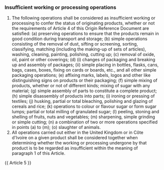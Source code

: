 ### Insufficient working or processing operations
1. The following operations shall be considered as insufficient working or processing to confer the status of originating products, whether or not the requirements of Article 4 of this Origin Reference Document are satisfied:
(a) preserving operations to ensure that the products remain in good condition during transport and storage;
(b) simple operations consisting of the removal of dust, sifting or screening, sorting, classifying, matching (including the making-up of sets of articles), washing, cleaning, painting, polishing, cutting up;
(c) removal of oxide, oil, paint or other coverings;
(d) (i) changes of packaging and breaking up and assembly of packages;
(ii) simple placing in bottles, flasks, cans, bags, cases, boxes, fixing on cards or boards, etc., and all other simple packaging operations;
(e) affixing marks, labels, logos and other like distinguishing signs on products or their packaging;
(f) simple mixing of products, whether or not of different kinds; mixing of sugar with any material;
(g) simple assembly of parts to constitute a complete product;
(h) simple disassembly of products into parts;
(i) ironing or pressing of textiles;
(j) husking, partial or total bleaching, polishing and glazing of cereals and rice;
(k) operations to colour or flavour sugar or form sugar lumps; partial or total milling of granulated sugar;
(l) peeling, stoning and shelling of fruits, nuts and vegetables;
(m) sharpening, simple grinding or simple cutting;
(n) a combination of two or more operations specified in points (a) to (m);
(o) slaughter of animals.
2. All operations carried out either in the United Kingdom or in Côte d'Ivoire on a given product shall be considered together when determining whether the working or processing undergone by that product is to be regarded as insufficient within the meaning of paragraph 1 of this Article.

{{ Article 5 }}
